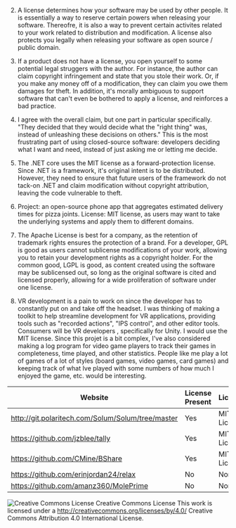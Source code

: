 2. A license determines how your software may be used by other people. It is essentially a way to reserve certain powers when releasing your software. Thereofre, it is also a way to prevent certain activites related to your work related to distribution and modification. A license also protects you legally when releasing your software as open source / public domain.


3. If a product does not have a license, you open yourself to some potential legal struggers with the author. For instance, the author can claim copyright infringement and state that you stole their work. Or, if you make any money off of a modification, they can claim you owe them damages for theft. In addition, it's morally ambiguous to support software that can't even be bothered to apply a license, and reinforces a bad practice.

4. I agree with the overall claim, but one part in particular specifically. "They decided that they would decide what the "right thing" was, instead of unleashing these decisions on others." This is the most frustrating part of using closed-source software: developers deciding what I want and need, instead of just asking me or letting me decide.

5. The .NET core uses the MIT license as a forward-protection license. Since .NET is a framework, it's original intent is to be distributed. However, they need to ensure that future users of the framework do not tack-on .NET and claim modification without copyright attribution, leaving the code vulnerable to theft.

6. Project: an open-source phone app that aggregates estimated delivery times for pizza joints.
   License: MIT license, as users may want to take the underlying systems and apply them to different domains.
   
7. The Apache License is best for a company, as the retention of trademark rights ensures the protection of a brand. For a developer, GPL is good as users cannot sublicense modifications of your work, allowing you to retain your development rights as a copyright holder. For the common good, LGPL is good, as content created using the software may be sublicensed out, so long as the original software is cited and licensed properly, allowing for a wide proliferation of software under one license. 

9. VR development is a pain to work on since the developer has to constantly put on and take off the headset. I was thinking of making a toolkit to help streamline development for VR applications, providing tools such as "recorded actions", "IPS control", and other editor tools. Consumers will be VR developers , specifically for Unity. I would use the MIT license. Since this projet is a bit complex, I've also considered making a log program for video game players to track their games in completeness, time played, and other statistics. People like me play a lot of games of a lot of styles (board games, video games, card games) and keeping track of what Ive played with some numbers of how much I enjoyed the game, etc. would be interesting.


Website | License Present | License
---------|:----------|:-------
http://git.polaritech.com/Solum/Solum/tree/master | Yes | MIT License
https://github.com/jzblee/tally | Yes | MIT License
https://github.com/CMine/BShare | Yes | MIT License
https://github.com/erinjordan24/relax | No | None
https://github.com/amanz360/MolePrime | No | None



![Creative Commons License](https://i.creativecommons.org/l/by/4.0/88x31.png) Creative Commons License This work is licensed under a http://creativecommons.org/licenses/by/4.0/ Creative Commons Attribution 4.0 International License.
